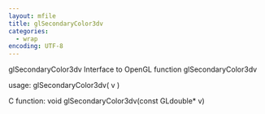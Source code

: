 ```yaml
---
layout: mfile
title: glSecondaryColor3dv
categories:
  - wrap
encoding: UTF-8
---
```


glSecondaryColor3dv  Interface to OpenGL function glSecondaryColor3dv

usage:  glSecondaryColor3dv( v )

C function:  void glSecondaryColor3dv(const GLdouble\* v)